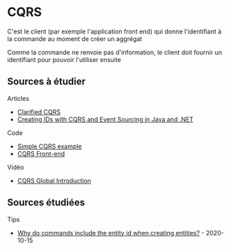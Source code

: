 # CQRS

C'est le client (par exemple l'application front end) qui donne l'identifiant à la commande au moment de créer un aggrégat

Comme la commande ne renvoie pas d'information, le client doit fournir un identifiant pour pouvoir l'utiliser ensuite

## Sources à étudier

Articles

- [Clarified CQRS](https://udidahan.com/2009/12/09/clarified-cqrs/)
- [Creating IDs with CQRS and Event Sourcing in Java and .NET](https://thomasjaeger.wordpress.com/2016/01/09/creating-ids-with-cqrs-and-event-sourcing-in-java-and-net/)

Code

- [Simple CQRS example](https://github.com/gregoryyoung/m-r)
- [CQRS Front-end](https://github.com/OpenCircleEndy/cqrs-frontend)

Vidéo

- [CQRS Global Introduction](https://www.youtube.com/watch?v=EkEz3pcLdgY)

## Sources étudiées

Tips

- [Why do commands include the entity id when creating entities?](https://github.com/gregoryyoung/m-r/issues/17) - 2020-10-15
